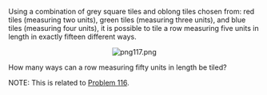 <p>Using a combination of grey square tiles and oblong tiles chosen from: red tiles (measuring two units), green tiles (measuring three units), and blue tiles (measuring four units), it is possible to tile a row measuring five units in length in exactly fifteen different ways.</p>

<div style="text-align:center;">
<img src="project/images/p117.png" alt="png117.png" />
</div>

<p>How many ways can a row measuring fifty units in length be tiled?</p>
<p class="note">NOTE: This is related to <a href="problem=116">Problem 116</a>.</p>
